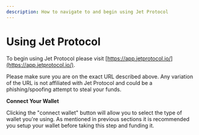 ```yaml
---
description: How to navigate to and begin using Jet Protocol
---
```


# Using Jet Protocol

To begin using Jet Protocol please visit [https://app.jetprotocol.io/](https://app.jetprotocol.io/). 

Please make sure you are on the exact URL described above. Any variation of the URL is not affiliated with Jet Protocol and could be a phishing/spoofing attempt to steal your funds. 

**Connect Your Wallet**

Clicking the "connect wallet" button will allow you to select the type of wallet you're using. As mentioned in previous sections it is recommended you setup your wallet before taking this step and funding it. 

